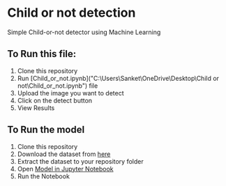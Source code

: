 # Child or not detection
Simple Child-or-not detector using Machine Learning

## To Run this file:

1. Clone this repository
2. Run [Child_or_not.ipynb]("C:\Users\Sanket\OneDrive\Desktop\Child or not\Child_or_not.ipynb") file
3. Upload the image you want to detect
4. Click on the detect button
5. View Results

## To Run the model

1. Clone this repository
2. Download the dataset from [here](https://www.kaggle.com/datasets/jangedoo/utkface-new)
3. Extract the dataset to your repository folder
4. Open [Model in Jupyter Notebook](https://github.com/SaketShah/Age-Gender_detector/blob/main/model.ipynb)
5. Run the Notebook
